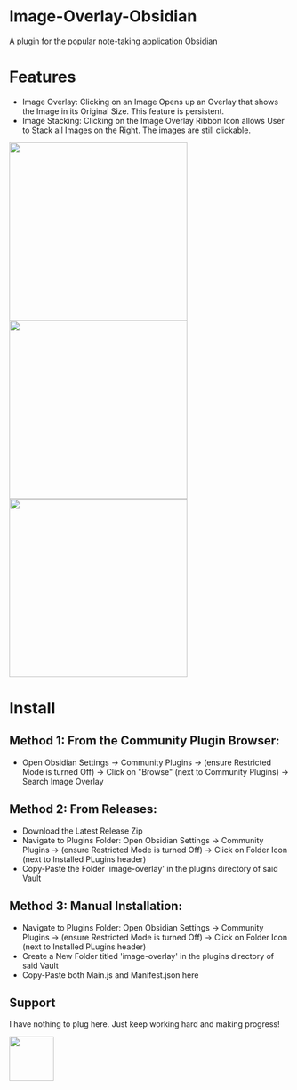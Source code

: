 # Image-Overlay-Obsidian
A plugin for the popular note-taking application Obsidian


# Features
- Image Overlay: Clicking on an Image Opens up an Overlay that shows the Image in its Original Size. This feature is persistent.
- Image Stacking: Clicking on the Image Overlay Ribbon Icon allows User to Stack all Images on the Right. The images are still clickable. 

<img src="https://github.com/user-attachments/assets/ffa09efe-e7d6-451d-b454-eba20ad4e541" height="320" />
<img src="https://github.com/user-attachments/assets/161d5778-dd8f-4474-bbd3-d9f46140443d" height="320" />
<img src="https://github.com/user-attachments/assets/b7434e52-8311-4522-9566-f269814489d3" height="320" />



# Install
## Method 1: From the Community Plugin Browser:
- Open Obsidian Settings → Community Plugins → (ensure Restricted Mode is turned Off) → Click on "Browse" (next to Community Plugins) → Search Image Overlay

## Method 2: From Releases:
- Download the Latest Release Zip
- Navigate to Plugins Folder: Open Obsidian Settings → Community Plugins → (ensure Restricted Mode is turned Off) → Click on Folder Icon (next to Installed PLugins header)
- Copy-Paste the Folder 'image-overlay' in the plugins directory of said Vault

## Method 3: Manual Installation:
- Navigate to Plugins Folder: Open Obsidian Settings → Community Plugins → (ensure Restricted Mode is turned Off) → Click on Folder Icon (next to Installed PLugins header)
- Create a New Folder titled 'image-overlay' in the plugins directory of said Vault
- Copy-Paste both Main.js and Manifest.json here

## Support
I have nothing to plug here. Just keep working hard and making progress!  

<img src="https://github.com/user-attachments/assets/d19c0b80-c5b3-4180-bdca-cb645edcd1ad" height="80" />
